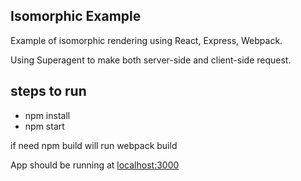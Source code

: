 Isomorphic Example
--
Example of isomorphic rendering using React, Express, Webpack.

Using Superagent to make both server-side and client-side request.

steps to run
--
- npm install
- npm start

if need npm build will run webpack build

App should be running at
[localhost:3000](http://localhost:3000)
